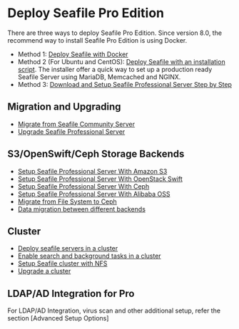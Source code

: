 # Deploy Seafile Pro Edition

There are three ways to deploy Seafile Pro Edition. Since version 8.0, the recommend way to install Seafile Pro Edition is using Docker.

- Method 1: [Deploy Seafile with Docker](../docker/pro-edition/deploy_seafile_pro_with_docker.md)
- Method 2 (For Ubuntu and CentOS): [Deploy Seafile with an installation script](https://github.com/haiwen/seafile-server-installer#auto-install-seafile-server-ce-and-pro). The installer offer a quick way to set up a production ready Seafile Server using MariaDB, Memcached and NGINX.
- Method 3: [Download and Setup Seafile Professional Server Step by Step](download_and_setup_seafile_professional_server.md)

## Migration and Upgrading

- [Migrate from Seafile Community Server](migrate_from_seafile_community_server.md)
- [Upgrade Seafile Professional Server](upgrading_seafile_professional_server.md)

## S3/OpenSwift/Ceph Storage Backends

- [Setup Seafile Professional Server With Amazon S3](setup_with_amazon_s3.md)
- [Setup Seafile Professional Server With OpenStack Swift](setup_with_swift.md)
- [Setup Seafile Professional Server With Ceph](setup_with_ceph.md)
- [Setup Seafile Professional Server With Alibaba OSS](setup_with_oss.md)
- [Migrate from File System to Ceph](migrate_to_ceph.md)
- [Data migration between different backends](migrate.md)

## Cluster

- [Deploy seafile servers in a cluster](deploy_in_a_cluster.md)
- [Enable search and background tasks in a cluster](enable_search_and_background_tasks_in_a_cluster.md)
- [Setup Seafile cluster with NFS](setup_seafile_cluster_with_nfs.md)
- [Upgrade a cluster](upgrade_a_cluster.md)

## LDAP/AD Integration for Pro

For LDAP/AD Integration, virus scan and other additional setup, refer the section [Advanced Setup Options]

